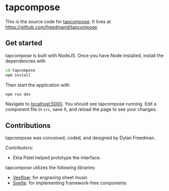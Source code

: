# tapcompose

This is the source code for [tapcompose](https://tapcompose.com). It lives at https://github.com/freedmand/tapcompose.

## Get started

tapcompose is built with NodeJS. Once you have Node installed, install the
dependencies with

```bash
cd tapcompose
npm install
```

Then start the application with

```bash
npm run dev
```

Navigate to [localhost:5000](http://localhost:5000). You should see tapcompose
running. Edit a component file in `src`, save it, and reload the page to see
your changes.

## Contributions

tapcompose was conceived, coded, and designed by Dylan Freedman.

Contributors:

* Ekta Patel helped prototype the interface.

tapcompose utilizes the following libraries:

* [Vexflow](https://github.com/0xfe/vexflow): for engraving sheet music
* [Svelte](https://github.com/sveltejs/svelte): for implementing framework-free
components
